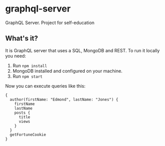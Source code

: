 # graphql-server
GraphQL Server. Project for self-education

## What's it?
It is GraphQL server that uses a SQL, MongoDB and REST.
To run it locally you need:
1. Run `npm install`
2. MongoDB installed and configured on your machine.
3. Run `npm start`

Now you can execute queries like this:
```
{
  author(firstName: "Edmond", lastName: "Jones") {
    firstName
    lastName
    posts {
      title
      views
    }
  }
  getFortuneCookie
}

```
